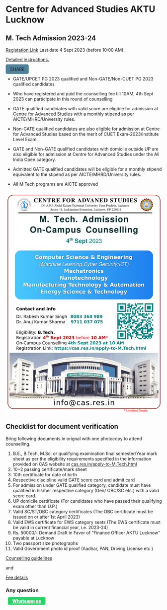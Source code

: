 # Centre for Advanced Studies AKTU Lucknow
## M. Tech Admission 2023-24

[Registation Link](https://erp.aktu.ac.in/Webpages/Public/EntranceExams/CASPGGATE/Instructions.aspx) Last date 4 Sept 2023 (before 10:00 AM). 

[Detailed instructions.](https://cas.res.in/Apply-to-M.Tech.html)

<span id="share"> share</span>


- GATE/UPCET PG 2023 qualified and Non-GATE/Non-CUET PG 2023 qualified candidates 
- Who have registered and paid the counselling fee till 10AM, 4th Sept 2023 can participate in this round of counselling 

- GATE qualified candidates with valid score are eligible for admission at Centre for Advanced Studies with a monthly stipend as per AICTE/MHRD/University rules.
- Non-GATE qualified candidates are also eligible for admission at Centre for Advanced Studies based on the merit of CUET Exam-2023/Institute Level Exam.
- GATE and Non-GATE qualified candidates with domicile outside UP are also eligible for admission at Centre for Advanced Studies under the All India Open category.
- Admitted GATE qualified candidates will be eligible for a monthly stipend equivalent to the stipend as per AICTE/MHRD/University rules.
- All M Tech programs are AICTE approved

[![](./AdmissionBanner.png)](./AdmissionBanner.pdf)




<style>.whatsapp:link{
        font-weight:900;
        color:white;
        padding:.3em 1em ;
        margin:.5em;
        border-radius:.3em;
        background-color:hsl(142, 70%, 49%);
    }
    .whatsapp:hover{
        cursor:pointer;
        padding:.3em 1em ;
        margin:.5em;
        border-radius:.3em;
        background-color:hsl(130, 60%, 30%);
        box-shadow:1px 1px 3px white;
    }
    
    #share{
        padding:.5em 1em;
        border-radius:5px;
        background-color:hsla(200,40%,40%,.9);
        text-transform:uppercase;
    }
    #share:hover {
        cursor:pointer;
        background-color:hsla(200,50%,50%,1);
        box-shadow:1px 1px 3px white;
    }

    
</style>

## Checklist for document verification

Bring following documents in orignal with one photocopy to attend counselling. 

1. B.E., B.Tech, M.Sc. or qualifying examination final semester/Year mark sheet as per the eligibility requirements specified in the information provided on CAS website at   [ cas.res.in/apply-to-M.Tech.html](https://cas.res.in/apply-to-M.Tech.html)
1. 10+2 passing certificate/mark sheet
1. 10th certificate for date of birth
1. Respective discipline valid GATE score card and admit card
1. For admission under GATE qualified category, candidate must have qualified in his/her respective category (Gen/ OBC/SC etc.) with a valid score card.
1. UP domicile certificate (For candidates who have passed their qualifying exam other than U.P.)
1. Valid SC/ST/OBC category certificates (The OBC certificate must be issued on or after 1st April 2023)
1. Valid EWS certificate for EWS category seats (The EWS certificate must be valid in current financial year, i.e. 2023-24)
1. Rs. 50000/- Demand Draft in Favor of “Finance Officer AKTU Lucknow” payable at Lucknow
1. Two passport size photographs
1. Valid Government photo id proof (Aadhar, PAN, Driving License etc.)

[Counselling guidelines](https://cas.res.in/pdf/Guidelines_counselling2023.pdf)

and 

[Fee details](https://cas.res.in/feedetails.html)


### Any question

<a href="https://api.whatsapp.com/send?phone=919151404899&text=*Regarding M.Tech. Admission 23-24*     Please tell me about  https://cas-cs.github.io/Admission/&source=&data=&app_absent=0" id="whatsapp" class="whatsapp">Whatsapp us</a>